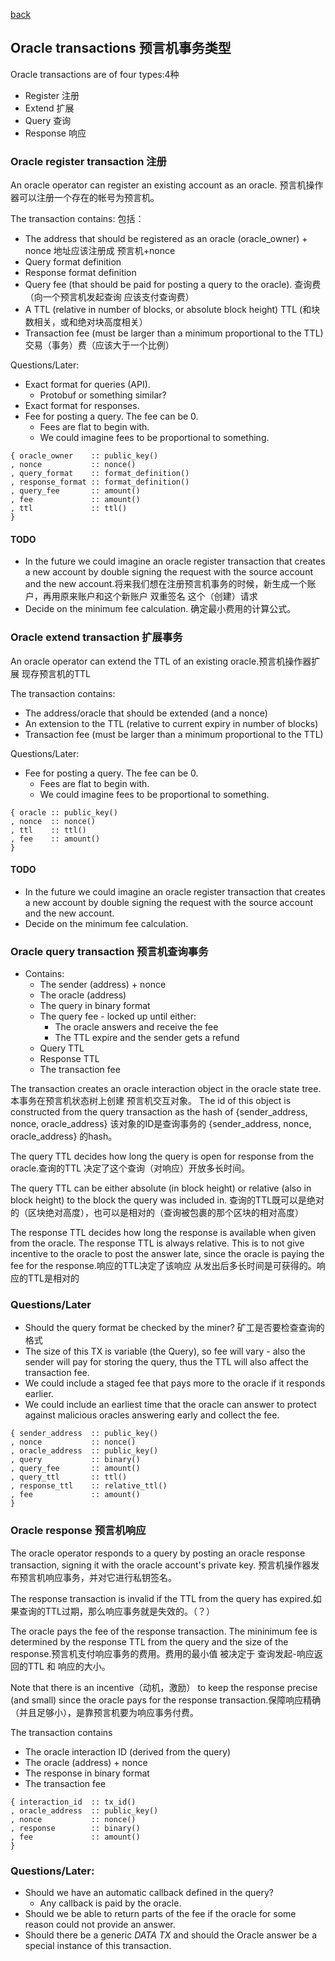  [back](./oracles.md)
## Oracle transactions 预言机事务类型

Oracle transactions are of four types:4种
- Register 注册
- Extend 扩展
- Query 查询
- Response 响应

### Oracle register transaction 注册

An oracle operator can register an existing account as an oracle. 预言机操作器可以注册一个存在的帐号为预言机。

The transaction contains: 包括：
- The address that should be registered as an oracle (oracle_owner) + nonce 地址应该注册成 预言机+nonce
- Query format definition
- Response format definition
- Query fee (that should be paid for posting a query to the oracle). 查询费（向一个预言机发起查询 应该支付查询费）
- A TTL (relative in number of blocks, or absolute block height) TTL (和块数相关，或和绝对块高度相关）
- Transaction fee (must be larger than a minimum proportional to the TTL)交易（事务）费（应该大于一个比例）

Questions/Later:
- Exact format for queries (API).
  - Protobuf or something similar?
- Exact format for responses.
- Fee for posting a query. The fee can be 0.
  - Fees are flat to begin with.
  - We could imagine fees to be proportional to something.

```
{ oracle_owner    :: public_key()
, nonce           :: nonce()
, query_format    :: format_definition()
, response_format :: format_definition()
, query_fee       :: amount()
, fee             :: amount()
, ttl             :: ttl()
}
```

#### TODO
- In the future we could imagine an oracle register transaction that 
  creates a new account by double signing the request with the source
  account and the new account.将来我们想在注册预言机事务的时候，新生成一个账户，再用原来账户和这个新账户 双重签名 这个（创建）请求
- Decide on the minimum fee calculation. 确定最小费用的计算公式。

### Oracle extend transaction 扩展事务

An oracle operator can extend the TTL of an existing oracle.预言机操作器扩展 现存预言机的TTL

The transaction contains:
- The address/oracle that should be extended (and a nonce)
- An extension to the TTL (relative to current expiry in number of blocks)
- Transaction fee (must be larger than a minimum proportional to the TTL)

Questions/Later:
- Fee for posting a query. The fee can be 0.
  - Fees are flat to begin with.
  - We could imagine fees to be proportional to something.

```
{ oracle :: public_key()
, nonce  :: nonce()
, ttl    :: ttl()
, fee    :: amount()
}
```

#### TODO
- In the future we could imagine an oracle register transaction that
  creates a new account by double signing the request with the source
  account and the new account.
- Decide on the minimum fee calculation.

### Oracle query transaction 预言机查询事务
- Contains:
  - The sender (address) + nonce
  - The oracle (address)
  - The query in binary format
  - The query fee - locked up until either:
    - The oracle answers and receive the fee
    - The TTL expire and the sender gets a refund
  - Query TTL
  - Response TTL
  - The transaction fee

The transaction creates an oracle interaction object in the oracle
state tree.本事务在预言机状态树上创建 预言机交互对象。 The id of this object is constructed from the query
transaction as the hash of {sender_address, nonce, oracle_address} 该对象的ID是查询事务的 {sender_address, nonce, oracle_address} 的hash。

The query TTL decides how long the query is open for response from the
oracle.查询的TTL 决定了这个查询（对响应）开放多长时间。

The query TTL can be either absolute (in block height) or relative
(also in block height) to the block the query was included in. 查询的TTL既可以是绝对的（区块绝对高度），也可以是相对的（查询被包裹的那个区块的相对高度）

The response TTL decides how long the response is available when given
from the oracle. The response TTL is always relative. This is to not
give incentive to the oracle to post the answer late, since the oracle
is paying the fee for the response.响应的TTL决定了该响应 从发出后多长时间是可获得的。响应的TTL是相对的

### Questions/Later
- Should the query format be checked by the miner?  矿工是否要检查查询的格式
- The size of this TX is variable (the Query), so fee will vary - also the
sender will pay for storing the query, thus the TTL will also affect the
transaction fee.
- We could include a staged fee that pays more to the oracle if it
responds earlier.
- We could include an earliest time that the oracle can answer to
protect against malicious oracles answering early and collect the fee.


```
{ sender_address  :: public_key()
, nonce           :: nonce()
, oracle_address  :: public_key()
, query           :: binary()
, query_fee       :: amount()
, query_ttl       :: ttl()
, response_ttl    :: relative_ttl()
, fee             :: amount()
}
```

### Oracle response 预言机响应

The oracle operator responds to a query by posting an oracle response
transaction, signing it with the oracle account's private key. 预言机操作器发布预言机响应事务，并对它进行私钥签名。

The response transaction is invalid if the TTL from the query has
expired.如果查询的TTL过期，那么响应事务就是失效的。（？）

The oracle pays the fee of the response transaction. The mininimum fee
is determined by the response TTL from the query and the size of the
response.预言机支付响应事务的费用。费用的最小值 被决定于 查询发起-响应返回的TTL 和 响应的大小。

Note that there is an incentive（动机，激励） to keep the response precise (and
small) since the oracle pays for the response transaction.保障响应精确（并且足够小），是靠预言机要为响应事务付费。

The transaction contains
- The oracle interaction ID (derived from the query)
- The oracle (address) + nonce
- The response in binary format
- The transaction fee

```
{ interaction_id  :: tx_id()
, oracle_address  :: public_key()
, nonce           :: nonce()
, response        :: binary()
, fee             :: amount()
}
```

### Questions/Later:

- Should we have an automatic callback defined in the query?
  - Any callback is paid by the oracle.
- Should we be able to return parts of the fee if the oracle for some
    reason could not provide an answer.
- Should there be a generic _DATA TX_ and should the Oracle answer be a
    special instance of this transaction.
